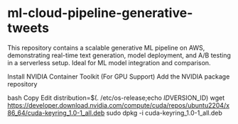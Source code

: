 # ml-cloud-pipeline-generative-tweets
This repository contains a scalable generative ML pipeline on AWS, demonstrating real-time text generation, model deployment, and A/B testing in a serverless setup. Ideal for ML model integration and comparison.

Install NVIDIA Container Toolkit (For GPU Support)
Add the NVIDIA package repository

bash
Copy
Edit
distribution=$(. /etc/os-release;echo $ID$VERSION_ID)
wget https://developer.download.nvidia.com/compute/cuda/repos/ubuntu2204/x86_64/cuda-keyring_1.0-1_all.deb
sudo dpkg -i cuda-keyring_1.0-1_all.deb